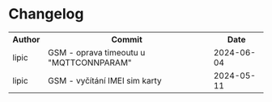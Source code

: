 # Changelog

<table>
    <tr><th>Author</th><th>Commit</th><th>Date</th></tr>
    <tr><td>lipic </td><td> GSM - oprava timeoutu u "MQTTCONNPARAM"</td> <td> 2024-06-04 </td></tr>
    <tr><td>lipic </td><td> GSM - vyčítání IMEI sim karty</td> <td> 2024-05-11 </td></tr>
</table>
